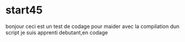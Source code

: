 # start45
bonjour ceci est un test de codage pour maider avec la compilation dun script
je suis apprenti debutant,en codage
